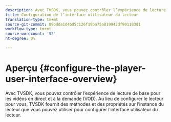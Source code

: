 ```yaml
---
description: Avec TVSDK, vous pouvez contrôler l’expérience de lecture de base pour les vidéos en direct et à la demande (VOD). Au lieu de configurer le lecteur pour vous, TVSDK fournit des méthodes et des propriétés sur l’instance du lecteur que vous pouvez utiliser pour configurer l’interface utilisateur du lecteur.
title: Configuration de l’interface utilisateur du lecteur
translation-type: tm+mt
source-git-commit: 89bdda1d4bd5c126f19ba75a819942df901183d1
workflow-type: tm+mt
source-wordcount: '92'
ht-degree: 0%

---
```



# Aperçu {#configure-the-player-user-interface-overview}

Avec TVSDK, vous pouvez contrôler l’expérience de lecture de base pour les vidéos en direct et à la demande (VOD). Au lieu de configurer le lecteur pour vous, TVSDK fournit des méthodes et des propriétés sur l’instance du lecteur que vous pouvez utiliser pour configurer l’interface utilisateur du lecteur.